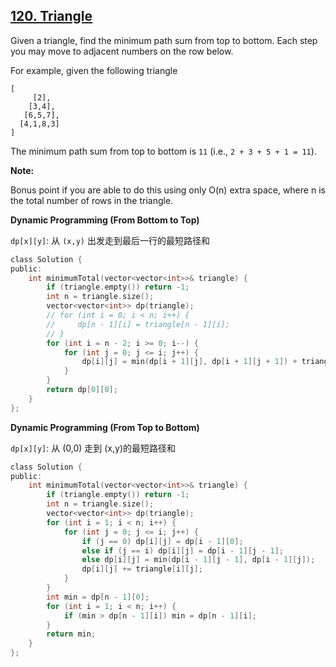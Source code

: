 ## [120. Triangle](https://leetcode.com/problems/triangle/?tab=Description)

Given a triangle, find the minimum path sum from top to bottom. Each step you may move to adjacent numbers on the row below.

For example, given the following triangle
```
[
     [2],
    [3,4],
   [6,5,7],
  [4,1,8,3]
]
```
The minimum path sum from top to bottom is `11` (i.e., `2 + 3 + 5 + 1 = 11`).

**Note:**

Bonus point if you are able to do this using only O(n) extra space, where n is the total number of rows in the triangle.


**Dynamic Programming (From Bottom to Top)**

`dp[x][y]`: 从 `(x,y)` 出发走到最后一行的最短路径和

```c
class Solution {
public:
    int minimumTotal(vector<vector<int>>& triangle) {
        if (triangle.empty()) return -1;
        int n = triangle.size();
        vector<vector<int>> dp(triangle);
        // for (int i = 0; i < n; i++) {
        //     dp[n - 1][i] = triangle[n - 1][i];
        // }
        for (int i = n - 2; i >= 0; i--) {
            for (int j = 0; j <= i; j++) {
                dp[i][j] = min(dp[i + 1][j], dp[i + 1][j + 1]) + triangle[i][j];
            }
        }
        return dp[0][0];
    }
};
```


**Dynamic Programming (From Top to Bottom)**

`dp[x][y]`: 从 (0,0) 走到 (x,y)的最短路径和

```c
class Solution {
public:
    int minimumTotal(vector<vector<int>>& triangle) {
        if (triangle.empty()) return -1;
        int n = triangle.size();
        vector<vector<int>> dp(triangle);
        for (int i = 1; i < n; i++) {
            for (int j = 0; j <= i; j++) {
                if (j == 0) dp[i][j] = dp[i - 1][0];
                else if (j == i) dp[i][j] = dp[i - 1][j - 1];
                else dp[i][j] = min(dp[i - 1][j - 1], dp[i - 1][j]);
                dp[i][j] += triangle[i][j];
            }
        }
        int min = dp[n - 1][0];
        for (int i = 1; i < n; i++) {
            if (min > dp[n - 1][i]) min = dp[n - 1][i];
        }
        return min;
    }
};
```